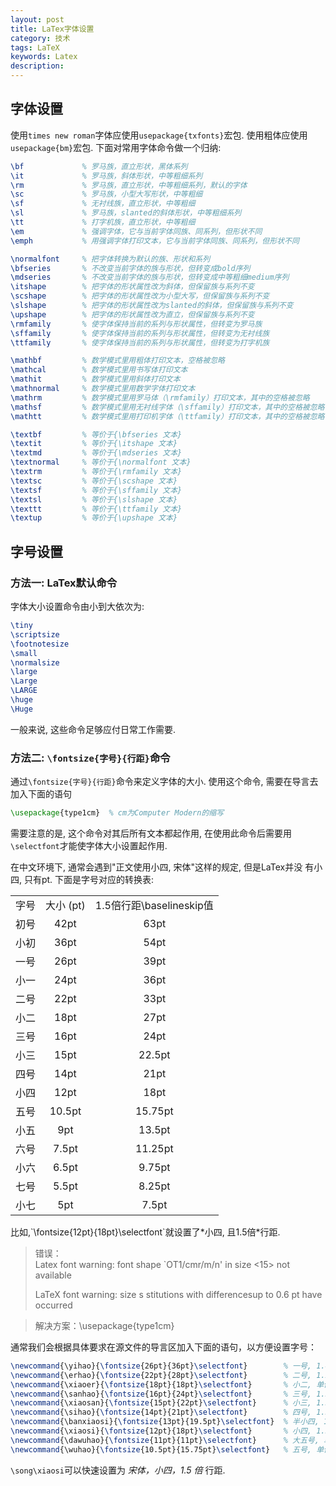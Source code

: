 ```yaml
---
layout: post
title: LaTex字体设置
category: 技术
tags: LaTeX
keywords: Latex
description: 
---
```



## 字体设置  

使用`times new roman`字体应使用`usepackage{txfonts}`宏包. 使用粗体应使用
`usepackage{bm}`宏包. 下面对常用字体命令做一个归纳:  

```tex
\bf             % 罗马族，直立形状，黑体系列
\it             % 罗马族，斜体形状，中等粗细系列
\rm             % 罗马族，直立形状，中等粗细系列，默认的字体
\sc             % 罗马族，小型大写形状，中等粗细
\sf             % 无衬线族，直立形状，中等粗细
\sl             % 罗马族，slanted的斜体形状，中等粗细系列
\tt             % 打字机族，直立形状，中等粗细
\em             % 强调字体，它与当前字体同族、同系列，但形状不同
\emph           % 用强调字体打印文本，它与当前字体同族、同系列，但形状不同
```

```tex
\normalfont     % 把字体转换为默认的族、形状和系列
\bfseries       % 不改变当前字体的族与形状，但转变成bold序列
\mdseries       % 不改变当前字体的族与形状，但转变成中等粗细medium序列
\itshape        % 把字体的形状属性改为斜体，但保留族与系列不变
\scshape        % 把字体的形状属性改为小型大写，但保留族与系列不变
\slshape        % 把字体的形状属性改为slanted的斜体，但保留族与系列不变
\upshape        % 把字体的形状属性改为直立，但保留族与系列不变
\rmfamily       % 使字体保持当前的系列与形状属性，但转变为罗马族
\sffamily       % 使字体保持当前的系列与形状属性，但转变为无衬线族
\ttfamily       % 使字体保持当前的系列与形状属性，但转变为打字机族
```

```tex
\mathbf         % 数学模式里用粗体打印文本，空格被忽略
\mathcal        % 数学模式里用书写体打印文本
\mathit         % 数学模式里用斜体打印文本
\mathnormal     % 数学模式里用数学字体打印文本
\mathrm         % 数学模式里用罗马体（\rmfamily）打印文本，其中的空格被忽略
\mathsf         % 数学模式里用无衬线字体（\sffamily）打印文本，其中的空格被忽略
\mathtt         % 数学模式里用打印机字体（\ttfamily）打印文本，其中的空格被忽略
```

```tex
\textbf         % 等价于{\bfseries 文本}
\textit         % 等价于{\itshape 文本}
\textmd         % 等价于{\mdseries 文本}
\textnormal     % 等价于{\normalfont 文本}
\textrm         % 等价于{\rmfamily 文本}
\textsc         % 等价于{\scshape 文本}
\textsf         % 等价于{\sffamily 文本}
\textsl         % 等价于{\slshape 文本}
\texttt         % 等价于{\ttfamily 文本}
\textup         % 等价于{\upshape 文本}
```


##  字号设置
### 方法一: LaTex默认命令  

字体大小设置命令由小到大依次为:

```tex
\tiny
\scriptsize
\footnotesize
\small 
\normalsize
\large
\Large
\LARGE
\huge
\Huge  
```  
一般来说, 这些命令足够应付日常工作需要.
    

### 方法二: `\fontsize{字号}{行距}`命令  

通过`\fontsize{字号}{行距}`命令来定义字体的大小. 
使用这个命令, 需要在导言去加入下面的语句

```tex
\usepackage{type1cm}  % cm为Computer Modern的缩写
```  
需要注意的是, 这个命令对其后所有文本都起作用, 在使用此命令后需要用
`\selectfont`才能使字体大小设置起作用.   

在中文环境下, 通常会遇到"正文使用小四, 宋体"这样的规定, 但是LaTex并没
有小四, 只有pt. 下面是字号对应的转换表:  
<center>
<table>
<tr>
   <td> 字号 </td> <td> 大小 (pt)</td> <td>1.5倍行距\baselineskip值 </td>
</tr>
<tr>
<td><center>初号</center> </td> <td><center>42pt</center></td> <td><center>63pt</center> </td>
</tr>  
<tr>
<td><center>小初 </center></td> <td><center>36pt </center></td> <td><center>54pt </center></td>
</tr>
<tr>
<td><center>一号 </center></td> <td><center> 26pt</center></td> <td><center> 39pt</center></td>
</tr>
<tr>
<td><center>小一 </center></td> <td><center>24pt </center></td> <td><center> 36pt</center></td>
</tr>

<tr>
<td><center>二号 </center></td> <td><center> 22pt</center></td> <td><center>33pt </center></td>
</tr>
<tr>
<td><center>小二 </center></td> <td><center>18pt </center></td> <td><center>27pt </center></td>
</tr> 
<tr>
<td><center>三号 </center></td> <td><center>16pt </center></td> <td><center>24pt </center></td>
</tr>
<tr>
<td><center>小三 </center></td> <td><center>15pt </center></td> <td><center>22.5pt </center></td>
</tr>

<tr>
<td><center> 四号</center></td> <td><center> 14pt</center></td> <td><center> 21pt</center></td>
</tr>
<tr>
<td><center>小四 </center></td> <td><center>12pt </center></td> <td><center>18pt </center></td>
</tr>
<tr>
<td><center>五号 </center></td> <td><center>10.5pt</center></td> <td><center>15.75pt </center></td>
</tr>
<tr>
<td><center> 小五</center></td> <td><center>9pt </center></td> <td><center> 13.5pt</center></td>
</tr>

<tr>
<td><center>六号 </center></td> <td><center>7.5pt</center></td> <td><center>11.25pt</center></td>
</tr>
<tr>
<td><center>小六 </center></td> <td><center>6.5pt</center></td> <td><center>9.75pt</center></td>
</tr>
<tr>
<td><center>七号 </center></td> <td><center>5.5pt</center></td> <td><center>8.25pt</center></td>
</tr>
<tr>
<td><center>小七</center></td> <td><center>5pt</center></td> <td><center>7.5pt</center></td>
</tr> 
</table>
</center>  
比如,`\fontsize{12pt}{18pt}\selectfont`就设置了*小四, 且1.5倍*行距. 

>错误：  
>Latex font warning: font shape `OT1/cmr/m/n' in size <15> not available  
>  
> LaTeX font warning: size s stitutions with differencesup to 0.6 pt have occurred

>解决方案：\usepackage{type1cm}  


通常我们会根据具体要求在源文件的导言区加入下面的语句，以方便设置字号：

```tex
\newcommand{\yihao}{\fontsize{26pt}{36pt}\selectfont}        % 一号, 1.4 倍行距
\newcommand{\erhao}{\fontsize{22pt}{28pt}\selectfont}        % 二号, 1.25倍行距
\newcommand{\xiaoer}{\fontsize{18pt}{18pt}\selectfont}       % 小二, 单倍行距
\newcommand{\sanhao}{\fontsize{16pt}{24pt}\selectfont}       % 三号, 1.5倍行距
\newcommand{\xiaosan}{\fontsize{15pt}{22pt}\selectfont}      % 小三, 1.5倍行距
\newcommand{\sihao}{\fontsize{14pt}{21pt}\selectfont}        % 四号, 1.5 倍行距
\newcommand{\banxiaosi}{\fontsize{13pt}{19.5pt}\selectfont}  % 半小四, 1.5倍行距
\newcommand{\xiaosi}{\fontsize{12pt}{18pt}\selectfont}       % 小四, 1.5倍行距
\newcommand{\dawuhao}{\fontsize{11pt}{11pt}\selectfont}      % 大五号, 单倍行距
\newcommand{\wuhao}{\fontsize{10.5pt}{15.75pt}\selectfont}   % 五号, 单倍行距
```  

`\song\xiaosi`可以快速设置为 *宋体，小四，1.5 倍* 行距.
